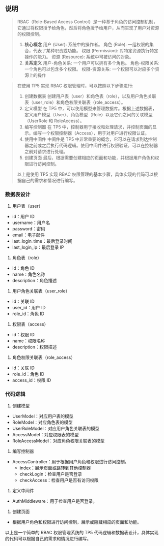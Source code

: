 ## 说明

> RBAC（Role-Based Access Control）是一种基于角色的访问控制机制，它通过将权限授予给角色，然后将角色授予给用户，从而实现了用户对资源的权限控制。
>
> 1. **核心概念**
> 用户 (User): 系统中的操作者。
> 角色 (Role): 一组权限的集合，代表了某种职责或功能。
> 权限 (Permission): 对特定资源执行特定操作的能力。
> 资源 (Resource): 系统中可被访问的对象。
> 2. **关系定义**
> 用户-角色关系: 一个用户可以拥有多个角色。
> 角色-权限关系: 一个角色可以包含多个权限。
> 权限-资源关系: 一个权限可以对应多个资源上的操作



> 在使用 TP5 实现 RBAC 权限管理时，可以按照以下步骤进行:
>
> 1. 创建数据表
>    创建用户表（user）和角色表（role），以及用户角色关联表（user_role）和角色权限关联表（role_access）。
> 2. 定义模型
>    在 TP5 中，可以使用模型来管理数据库。根据上述数据表，定义用户模型（User）、角色模型（Role）以及它们之间的关联模型（UserRole 和 RoleAccess）。
> 3. 编写控制器
>    在 TP5 中，控制器用于接收和处理请求，并控制页面的显示。编写一个权限控制器（Access），用于对用户进行权限认证。
> 4. 使用中间件
>    中间件是 TP5 中非常重要的概念，它可以在请求到达控制器之前或之后执行代码逻辑。使用中间件进行权限验证，可以在控制器之前对请求进行处理。
> 5. 创建页面
>    最后，根据需要创建相应的页面和功能，并根据用户角色和权限进行访问控制。
>
> 以上是使用 TP5 实现 RBAC 权限管理的基本步骤，具体实现的代码可以根据自己的需求和情况进行编写。

### 数据表设计

1. 用户表（user）

- id：用户 ID
- username：用户名
- password：密码
- email：电子邮件
- last_login_time：最后登录时间
- last_login_ip：最后登录 IP

1. 角色表（role）

- id：角色 ID
- name：角色名称
- description：角色描述

1. 用户角色关联表（user_role）

- id：关联 ID
- user_id：用户 ID
- role_id：角色 ID

1. 权限表（access）

- id：权限 ID
- name：权限名称
- description：权限描述

1. 角色权限关联表（role_access）

- id：关联 ID
- role_id：角色 ID
- access_id：权限 ID

### 代码逻辑

1. 创建模型

- UserModel：对应用户表的模型
- RoleModel：对应角色表的模型
- UserRoleModel：对应用户角色关联表的模型
- AccessModel：对应权限表的模型
- RoleAccessModel：对应角色权限关联表的模型

1. 编写控制器

- AccessController：用于根据用户角色和权限进行访问控制。
  - index：展示页面或跳转到其他控制器
  - checkLogin：检查用户是否登录
  - checkAccess：检查用户是否有访问权限

1. 定义中间件

- AuthMiddleware：用于检查用户是否登录。

1. 创建页面

- 根据用户角色和权限进行访问控制，展示或隐藏相应的页面和功能。

以上是一个简单的 RBAC 权限管理系统的 TP5 代码逻辑和数据表设计，具体实现的代码可以根据自己的需求和情况进行编写。